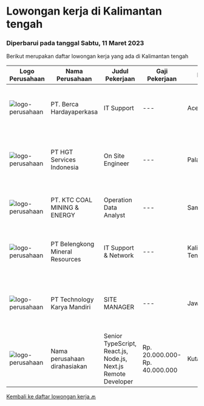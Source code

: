 
  # Lowongan kerja di Kalimantan tengah

  ### Diperbarui pada tanggal Sabtu, 11 Maret 2023

  Berikut merupakan daftar lowongan kerja yang ada di Kalimantan tengah

  |Logo Perusahaan | Nama Perusahaan | Judul Pekerjaan | Gaji Pekerjaan | Lokasi | Deskripsi | Tanggal diunggah | Pranala |
  | -------------- | --------------- | --------------- | --------- | --------- | -------------- | ------- | ----------- |
  |![logo-perusahaan](https://image-service-cdn.seek.com.au/52f06d17b1599d3c6518c2d2dcd9c5373397d29d/ee4dce1061f3f616224767ad58cb2fc751b8d2dc)|PT. Berca Hardayaperkasa|IT Support|---|Aceh|Responsibilities: Analyzing, troubleshooting, and installation to several areas including desktop hardware, operating systems (Windows 7/8/10),...|Senin, 27 Februari 2023|https://www.jobstreet.co.id/id/job/it-support-4240563?token=0~bc86d460-3eb2-4568-a8a8-f06d6fd2cd8f&sectionRank=1&jobId=jobstreet-id-job-4240563|
|![logo-perusahaan](https://image-service-cdn.seek.com.au/b0d3635bdb46ac2fab278756febb47dbdc756814/ee4dce1061f3f616224767ad58cb2fc751b8d2dc)|PT HGT Services Indonesia|On Site Engineer|---|Palangkaraya|URAIAN PEKERJAAN : Melakukan site survey/asset management, yaitu melakukan pendataan perangkat Melakukan preventive maintenance, yaitu melakukan...|Rabu, 22 Februari 2023|https://www.jobstreet.co.id/id/job/on-site-engineer-4223116?token=0~bc86d460-3eb2-4568-a8a8-f06d6fd2cd8f&sectionRank=2&jobId=jobstreet-id-job-4223116|
|![logo-perusahaan](https://image-service-cdn.seek.com.au/5cb0c40fbccc1832140df8a9707f6fcac95e7344/ee4dce1061f3f616224767ad58cb2fc751b8d2dc)|PT. KTC COAL MINING & ENERGY|Operation Data Analyst|---|Samarinda|Job Description: Coordinating collection and consolidating of data Conduct data cleaning and vetting, check and verify data to ensure data input is...|Rabu, 22 Februari 2023|https://www.jobstreet.co.id/id/job/operation-data-analyst-4235236?token=0~bc86d460-3eb2-4568-a8a8-f06d6fd2cd8f&sectionRank=3&jobId=jobstreet-id-job-4235236|
|![logo-perusahaan](https://image-service-cdn.seek.com.au/aea2830a6a5ef7b23f5773b025191983b5991cc9/ee4dce1061f3f616224767ad58cb2fc751b8d2dc)|PT Belengkong Mineral Resources|IT Support & Network|---|Kalimantan Tengah|Kualifikasi: Pendidikan minimal S1 Teknik Komputer/Sistem Informasi/Teknik Informatika Usia maksimal 28 tahun Pengalaman minimal 2 tahun untuk posisi...|Rabu, 15 Februari 2023|https://www.jobstreet.co.id/id/job/it-support-network-4225526?token=0~bc86d460-3eb2-4568-a8a8-f06d6fd2cd8f&sectionRank=4&jobId=jobstreet-id-job-4225526|
|![logo-perusahaan](https://image-service-cdn.seek.com.au/298db24b0edf055238688676514e023ea85e2237/ee4dce1061f3f616224767ad58cb2fc751b8d2dc)|PT Technology Karya Mandiri|SITE MANAGER|---|Jawa Timur|SITE MANAGERPROJECT TELEKOMUNIKASI Persyaratan Khusus:  Pendidikan minimal SMU / SMK sederajat. Diutamakan memiliki pengalaman dalam pekerjaan proyek...|Selasa, 14 Februari 2023|https://www.jobstreet.co.id/id/job/site-manager-4225258?token=0~bc86d460-3eb2-4568-a8a8-f06d6fd2cd8f&sectionRank=5&jobId=jobstreet-id-job-4225258|
|![logo-perusahaan](https://i.ibb.co/sqvTCh9/112815900-stock-vector-no-image-available-icon-flat-vector.webp)|Nama perusahaan dirahasiakan|Senior TypeScript, React.js, Node.js, Next.js Remote Developer|Rp. 20.000.000-Rp. 40.000.000|Kuta|The RoleAs a senior developer, you’ll be part of a delivery team made up of a Tech Lead, Product Manager, and other senior developers. For some...|Jumat, 10 Februari 2023|https://www.jobstreet.co.id/id/job/senior-typescript-react.js-node.js-next.js-remote-developer-4220820?token=0~bc86d460-3eb2-4568-a8a8-f06d6fd2cd8f&sectionRank=6&jobId=jobstreet-id-job-4220820|


  [Kembali ke daftar lowongan kerja 🔙](../README.md#daftar-lowongan-kerja)
  